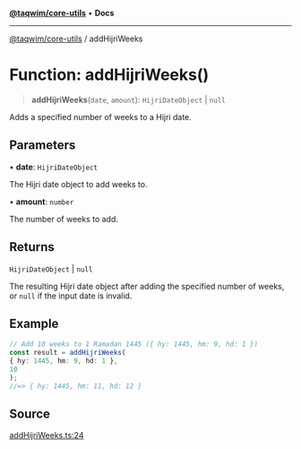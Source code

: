 [**@taqwim/core-utils**](../README.md) • **Docs**

***

[@taqwim/core-utils](../globals.md) / addHijriWeeks

# Function: addHijriWeeks()

> **addHijriWeeks**(`date`, `amount`): `HijriDateObject` \| `null`

Adds a specified number of weeks to a Hijri date.

## Parameters

• **date**: `HijriDateObject`

The Hijri date object to add weeks to.

• **amount**: `number`

The number of weeks to add.

## Returns

`HijriDateObject` \| `null`

The resulting Hijri date object after adding the specified number of weeks, or `null` if the input date is invalid.

## Example

```ts
// Add 10 weeks to 1 Ramadan 1445 ({ hy: 1445, hm: 9, hd: 1 })
const result = addHijriWeeks(
{ hy: 1445, hm: 9, hd: 1 },
10
);
//=> { hy: 1445, hm: 11, hd: 12 }
```

## Source

[addHijriWeeks.ts:24](https://github.com/boussadjra/taqwim/blob/b6011f3ed342a975f52680743fe89e4925ba0553/packages/core-utils/src/lib/addHijriWeeks.ts#L24)
